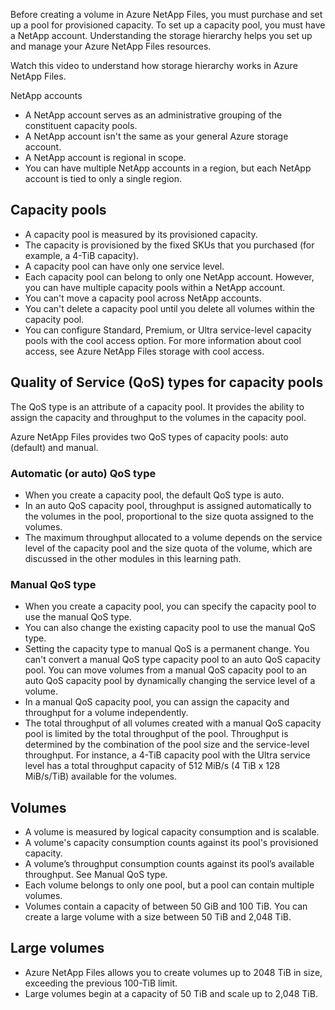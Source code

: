 Before creating a volume in Azure NetApp Files, you must purchase and set up a pool for provisioned capacity. To set up a capacity pool, you must have a NetApp account. Understanding the storage hierarchy helps you set up and manage your Azure NetApp Files resources.

Watch this video to understand how storage hierarchy works in Azure NetApp Files. 

<!-- VIDEO -->

NetApp accounts

- A NetApp account serves as an administrative grouping of the constituent capacity pools.
- A NetApp account isn't the same as your general Azure storage account.
- A NetApp account is regional in scope.
- You can have multiple NetApp accounts in a region, but each NetApp account is tied to only a single region.

## Capacity pools

- A capacity pool is measured by its provisioned capacity.
- The capacity is provisioned by the fixed SKUs that you purchased (for example, a 4-TiB capacity).
- A capacity pool can have only one service level.
- Each capacity pool can belong to only one NetApp account. However, you can have multiple capacity pools within a NetApp account. 
- You can't move a capacity pool across NetApp accounts.
- You can't delete a capacity pool until you delete all volumes within the capacity pool.
- You can configure Standard, Premium, or Ultra service-level capacity pools with the cool access option. For more information about cool access, see Azure NetApp Files storage with cool access.

## Quality of Service (QoS) types for capacity pools

The QoS type is an attribute of a capacity pool. It provides the ability to assign the capacity and throughput to the volumes in the capacity pool. 

Azure NetApp Files provides two QoS types of capacity pools: auto (default) and manual. 

### Automatic (or auto) QoS type

- When you create a capacity pool, the default QoS type is auto.
- In an auto QoS capacity pool, throughput is assigned automatically to the volumes in the pool, proportional to the size quota assigned to the volumes.
- The maximum throughput allocated to a volume depends on the service level of the capacity pool and the size quota of the volume, which are discussed in the other modules in this learning path. 

### Manual QoS type

-  When you create a capacity pool, you can specify the capacity pool to use the manual QoS type. 
- You can also change the existing capacity pool to use the manual QoS type. 
- Setting the capacity type to manual QoS is a permanent change. You can't convert a manual QoS type capacity pool to an auto QoS capacity pool. You can move volumes from a manual QoS capacity pool to an auto QoS capacity pool by dynamically changing the service level of a volume.
- In a manual QoS capacity pool, you can assign the capacity and throughput for a volume independently. 
- The total throughput of all volumes created with a manual QoS capacity pool is limited by the total throughput of the pool. Throughput is determined by the combination of the pool size and the service-level throughput. For instance, a 4-TiB capacity pool with the Ultra service level has a total throughput capacity of 512 MiB/s (4 TiB x 128 MiB/s/TiB) available for the volumes.

## Volumes

- A volume is measured by logical capacity consumption and is scalable.
- A volume's capacity consumption counts against its pool's provisioned capacity.
- A volume’s throughput consumption counts against its pool’s available throughput. See Manual QoS type.
- Each volume belongs to only one pool, but a pool can contain multiple volumes.
- Volumes contain a capacity of between 50 GiB and 100 TiB. You can create a large volume with a size between 50 TiB and 2,048 TiB.

## Large volumes

- Azure NetApp Files allows you to create volumes up to 2048 TiB in size, exceeding the previous 100-TiB limit. 
- Large volumes begin at a capacity of 50 TiB and scale up to 2,048 TiB.
